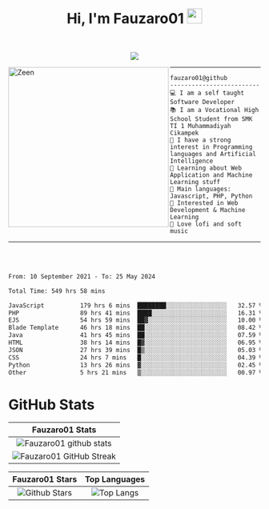 <h1 align="center">
Hi, I'm Fauzaro01
  <img src="https://media.giphy.com/media/hvRJCLFzcasrR4ia7z/giphy.gif" width="30"></h1>
<br/>

<p align="center">
  <a href="https://github.com/DenverCoder1/readme-typing-svg">
    <img src="https://readme-typing-svg.herokuapp.com?lines=Chill%20and%20Coding;Full+Stack+Web+Developer;Student;Software%20Develover;Always%20learning%20new%20things&center=true&width=380&height=45"></a>
</p>

<img align="left" src="https://media.tenor.com/LNrMsLTFICEAAAAi/elysia.gif" alt="Zeen" width="320" height="320" />
<hr>

```
fauzaro01@github
-------------------------
💻 I am a self taught Software Developer
📚 I am a Vocational High School Student from SMK TI 1 Muhammadiyah Cikampek
📝 I have a strong interest in Programming languages and Artificial Intelligence
🌱 Learning about Web Application and Machine Learning stuff
🌟 Main languages: Javascript, PHP, Python
🚩 Interested in Web Development & Machine Learning
🎵 Love lofi and soft music 
```

<hr>
<br>
<br>
<div align="left">
<!--START_SECTION:waka-->

```txt
From: 10 September 2021 - To: 25 May 2024

Total Time: 549 hrs 58 mins

JavaScript          179 hrs 6 mins  ████████░░░░░░░░░░░░░░░░░   32.57 %
PHP                 89 hrs 41 mins  ████░░░░░░░░░░░░░░░░░░░░░   16.31 %
EJS                 54 hrs 59 mins  ██▓░░░░░░░░░░░░░░░░░░░░░░   10.00 %
Blade Template      46 hrs 18 mins  ██░░░░░░░░░░░░░░░░░░░░░░░   08.42 %
Java                41 hrs 45 mins  ██░░░░░░░░░░░░░░░░░░░░░░░   07.59 %
HTML                38 hrs 14 mins  █▓░░░░░░░░░░░░░░░░░░░░░░░   06.95 %
JSON                27 hrs 39 mins  █▒░░░░░░░░░░░░░░░░░░░░░░░   05.03 %
CSS                 24 hrs 7 mins   █░░░░░░░░░░░░░░░░░░░░░░░░   04.39 %
Python              13 hrs 26 mins  ▓░░░░░░░░░░░░░░░░░░░░░░░░   02.45 %
Other               5 hrs 21 mins   ▒░░░░░░░░░░░░░░░░░░░░░░░░   00.97 %
```

<!--END_SECTION:waka-->
</div>

# GitHub Stats

|                                                            Fauzaro01 Stats                                                            |
| :--------------------------------------------------------------------------------------------------------------------------------------------: |
|        ![Fauzaro01 github stats](https://github-readme-stats.vercel.app/api?username=Fauzaro01&show_icons=true&theme=algolia)        |
|              ![Fauzaro01 GitHub Streak](https://github-readme-streak-stats.herokuapp.com/?user=Fauzaro01&theme=algolia)              |

|                                                                                              Fauzaro01 Stars                                                                                              |                                                           Top Languages                                                           |
| :----------------------------------------------------------------------------------------------------------------------------------------------------------------------------------------------------------------: | :-------------------------------------------------------------------------------------------------------------------------------: |
| ![Github Stars](https://github-readme-stats.vercel.app/api?username=Fauzaro01&show_icons=true&locale=en&count_private=true&hide_rank=true&custom_title=My%20GitHub%20Stats&disable_animations=true&theme=algolia) | ![Top Langs](https://github-readme-stats.vercel.app/api/top-langs/?username=Fauzaro01&langs_count=8&theme=algolia&layout=compact) |

